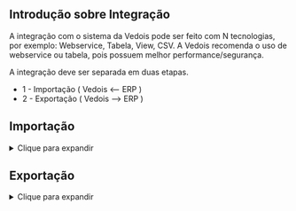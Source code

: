 Introdução sobre Integração
-------------------------------

A integração com o sistema da Vedois pode ser feito com N tecnologias, por exemplo:
Webservice, Tabela, View, CSV. A Vedois recomenda o uso de webservice ou tabela, pois possuem melhor performance/segurança.

A integração deve ser separada em duas etapas.
  * 1 - Importação ( Vedois <-- ERP )
  * 2 - Exportação ( Vedois --> ERP )


Importação
-------------------------------

<details>
  <summary>Clique para expandir</summary>
 
  
Nome da Tabela = **IMPORTMAQUINA**

Tabela responsável pelo cadastro dos centros de recurso.

|Coluna|Tipo de dado|Tamanho|Obs|Descrição|
|-------------|-------------|-------------|-------------|-------------|
|**id**|	Integer|		|Precisa ser sequencial| Identificação |
|**empresa**|	Integer|	|	default=1|Código da Empresa|
|**codigo**|	Varchar|max_length=30||Código da máquina|
|descricao|	Varchar|max_length=128||Descrição da máquina|
|linear|	BooleanField|		|default=False|Define se a máquina é linear, se ativo, o sistema troca automaticamente tudo que é relacionado a ciclo, para medida linear, por exemplo metros.|
|grupo|	Varchar|	max_length=32||Nome do grupo de máquinas, associando com a ImportGrupoMaquina|	
|**ativa**|	BooleanField|		|default=False|Define se a máquina está ativa/inativa|
|fator_velocidade|	DecimalField|	max_digits=20, decimal_places=10|	default=1| Define modo de velocidade, manter default = 1
|status_imp|Varchar|	max_length=1|	'N'=new, 'U'=update, 'I'=integrated|Define status da linha

Nome da Tabela = **IMPORTGRUPOMAQUINA**

Tabela responsável por criar grupos de máquinas, para facilitar a consulta de duas ou mais máquinas em relatórios, índices, entre outros.

|Coluna|Tipo de dado|Tamanho|Obs|Descrição|
|-------------|-------------|-------------|-------------|-------------|
|**id**|	|Integer|	|	Precisa ser sequencial|Identificação|
|**nome**|	Varchar|	max_length=32		||Nome do grupo de máquinas|
|descricao|	Varchar	|max_length=128		||Descrição completa do grupo|
|status_imp|	Varchar	|max_length=1|	'N'=new, 'U'=update, 'I'=integrated|	Define status da linha|

Nome da Tabela = **IMPORTOPERADOR**

Tabela responsável por cadastrar os operadores que irão utilizar os terminais.

|Coluna|Tipo de dado|Tamanho|Obs|Descrição|
|-------------|-------------|-------------|-------------|-------------|
|**id**|	Integer		|||Precisa ser sequencial| Identificação|
|**empresa**|	Integer		|default=1||	Código da empresa|
|**codigo**|	Varchar|	max_length=30||		Código do operador|
|**nome**|	Varchar	|max_length=128||		Nome do operador|
|**ativo**|	BooleanField||		default=True|	Define ativo/inativo|
|status_imp	|Varchar	|max_length=1|	'N'=new, 'U'=update, 'I'=integrated|	Define status da linha|

Nome da Tabela = **IMPORTMOTIVOPARADA**

Tabela responsável por cadastrar os motivos de parada de máquina, como por exemplo manutenção mecânica, elétrica, entre outros.

|Coluna|Tipo de dado|Tamanho|Obs|Descrição|
|-------------|-------------|-------------|-------------|-------------|
|**id**|	Integer		||Precisa ser sequencial|	Identificação|
|**empresa**	|Integer		|default=1||	Código da empresa|
|**codigo**	|Varchar|	max_length=30||		Código da parada|
|descricao	|Varchar	|max_length=128		||Descrição da parada|
|abreviacao	|Varchar	|max_length=16|	blank=True	|Abreviação da parada|
|senha|	Varchar	|max_length=32|	blank=True|	Se não tiver senha, manter vazio. Se usar algum valor, ele será solicitado para confirmar a parada. Muito usado para mecânicos/eletricistas, onde apenas estes profissionais podem inserir determinadas paradas.|
|cor	|RGBColorField		||blank=True, null=True|	Exemplo: ‘#ffffff’ = branco|
|programada	|BooleanField		||default=False|	Quando true, este motivo de parada irá descontar do tempo previsto de produção, influenciando diretamente na disponibilidade do centro de recurso.|
|**ativa**	|BooleanField		||default=True  |Define ativo/inativo|
|setup	|BooleanField		||default=False	|Define se é uma parada de setup|
|status_imp	|Varchar	|max_length=1|	'N'=new, 'U'=update, 'I'=integrated	|Define status da linha|







</details>












Exportação
-------------------------------

<details>
  <summary>Clique para expandir</summary>
  
teste

</details>
